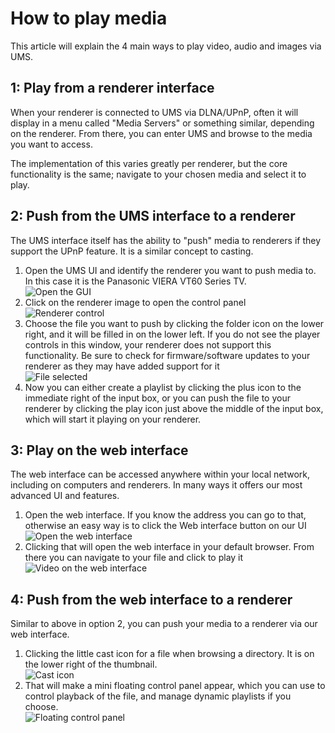 # How to play media

This article will explain the 4 main ways to play video, audio and images via UMS.

## 1: Play from a renderer interface

When your renderer is connected to UMS via DLNA/UPnP, often it will display in a menu called "Media Servers" or something similar, depending on the renderer. From there, you can enter UMS and browse to the media you want to access.

The implementation of this varies greatly per renderer, but the core functionality is the same; navigate to your chosen media and select it to play.

## 2: Push from the UMS interface to a renderer

The UMS interface itself has the ability to "push" media to renderers if they support the UPnP feature. It is a similar concept to casting.

1. Open the UMS UI and identify the renderer you want to push media to. In this case it is the Panasonic VIERA VT60 Series TV.  
   ![Open the GUI](./img/how-to-play-media-1.png)
2. Click on the renderer image to open the control panel  
   ![Renderer control](./img/how-to-play-media-2.png)
3. Choose the file you want to push by clicking the folder icon on the lower right, and it will be filled in on the lower left. If you do not see the player controls in this window, your renderer does not support this functionality. Be sure to check for firmware/software updates to your renderer as they may have added support for it  
   ![File selected](./img/how-to-play-media-3.png)
4. Now you can either create a playlist by clicking the plus icon to the immediate right of the input box, or you can push the file to your renderer by clicking the play icon just above the middle of the input box, which will start it playing on your renderer.

## 3: Play on the web interface

The web interface can be accessed anywhere within your local network, including on computers and renderers. In many ways it offers our most advanced UI and features.

1. Open the web interface. If you know the address you can go to that, otherwise an easy way is to click the Web interface button on our UI  
   ![Open the web interface](./img/how-to-play-media-4.png)
2. Clicking that will open the web interface in your default browser. From there you can navigate to your file and click to play it  
   ![Video on the web interface](./img/how-to-play-media-5.png)

## 4: Push from the web interface to a renderer

Similar to above in option 2, you can push your media to a renderer via our web interface.

1. Clicking the little cast icon for a file when browsing a directory. It is on the lower right of the thumbnail.  
   ![Cast icon](./img/how-to-play-media-6.png)
2. That will make a mini floating control panel appear, which you can use to control playback of the file, and manage dynamic playlists if you choose.  
   ![Floating control panel](./img/how-to-play-media-7.png)
